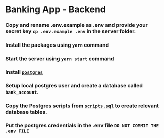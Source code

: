 # Banking App - Backend

### Copy and rename .env.example as .env and provide your secret key `cp .env.example .env` in the server folder.

### Install the packages using `yarn` command

### Start the server using `yarn start` command

### Install [`postgres`](https://www.digitalocean.com/community/tutorials/how-to-install-postgresql-on-ubuntu-20-04-quickstart)

### Setup local postgres user and create a database called `bank_account`.

### Copy the Postgres scripts from  [`scripts.sql`](/server/scripts.sql) to create relevant database tables.

### Put the postgres credentials in the .env file `DO NOT COMMIT THE .env FILE`
